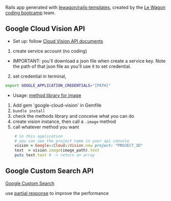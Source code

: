 Rails app generated with [lewagon/rails-templates](https://github.com/lewagon/rails-templates), created by the [Le Wagon coding bootcamp](https://www.lewagon.com) team.

## Google Cloud Vision API

- Set up: follow [Cloud Vision API documents](https://cloud.google.com/vision/docs/libraries)

1. create service account (no coding)
  - IMPORTANT: you'll download a json file when create a service key. Note the path of that json file as you'll use it to set credential.
2. set credential in terminal,
  ```bash
  export GOOGLE_APPLICATION_CREDENTIALS="[PATH]"
  ```

- Usage: [method library for image](https://googleapis.github.io/google-cloud-ruby/docs/google-cloud-vision/latest/Google/Cloud/Vision/Image.html#text-instance_method)

1. Add gem 'google-cloud-vision' in Gemfile
2. `bundle install`
3. check the methods library and conceive what you can do
4. create vision instance, then call a `.image` method
5. call whatever method you want

```ruby
    # in this application
    # you can see the project name in your api console
    vision = Google::Cloud::Vision.new project: "PROJECT_ID"
    text  = vision.image(image_path).text
    puts text.text # -> return an array
```

## Google Custom Search API

[Google Custom Search](https://developers.google.com/custom-search/v1/cse/list)

use [partial response](https://developers.google.com/custom-search/v1/performance) to improve the performance
